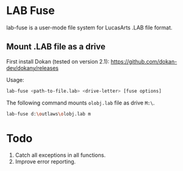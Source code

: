 # LAB Fuse

lab-fuse is a user-mode file system for LucasArts .LAB file format.

## Mount .LAB file as a drive

First install Dokan (tested on version 2.1): https://github.com/dokan-dev/dokany/releases

Usage:
```sh
lab-fuse <path-to-file.lab> <drive-letter> [fuse options]
```

The following command mounts `olobj.lab` file as drive `M:\`.

```sh
lab-fuse d:\outlaws\olobj.lab m
```

# Todo

1. Catch all exceptions in all functions.
2. Improve error reporting.
